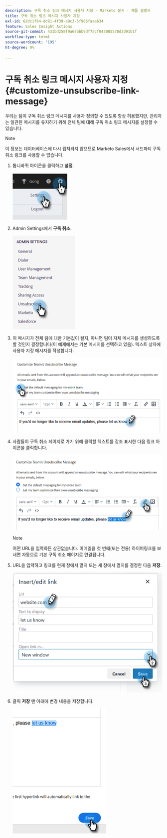 ```yaml
---
description: 구독 취소 링크 메시지 사용자 지정 - Marketo 문서 - 제품 설명서
title: 구독 취소 링크 메시지 사용자 지정
exl-id: 62dc1f64-dd81-4f39-a9c3-5f986faaa634
feature: Sales Insight Actions
source-git-commit: 431bd258f9a68bbb9df7acf043085578d3d91b1f
workflow-type: tm+mt
source-wordcount: '195'
ht-degree: 0%

---
```


# 구독 취소 링크 메시지 사용자 지정 {#customize-unsubscribe-link-message}

우리는 팀이 구독 취소 링크 메시지를 사용자 정의할 수 있도록 항상 허용했지만, 관리자는 일관된 메시지를 유지하기 위해 전체 팀에 대해 구독 취소 링크 메시지를 설정할 수 있습니다.

>[!NOTE]
>
>이 정보는 데이터베이스에 다시 캡처되지 않으므로 Marketo Sales에서 서드파티 구독 취소 링크를 사용할 수 없습니다.

1. 톱니바퀴 아이콘을 클릭하고 **설정**.

   ![](assets/customize-unsubscribe-link-message-1.png)

1. Admin Settings에서 **구독 취소**.

   ![](assets/customize-unsubscribe-link-message-2.png)

1. 이 메시지가 전체 팀에 대한 기본값이 될지, 아니면 팀이 자체 메시지를 생성하도록 할 것인지 결정합니다(이 예제에서는 기본 메시지를 선택하고 있음). 텍스트 상자에 사용자 지정 메시지를 작성합니다.

   ![](assets/customize-unsubscribe-link-message-3.png)

1. 사람들이 구독 취소 페이지로 가기 위해 클릭할 텍스트를 강조 표시한 다음 링크 아이콘을 클릭합니다.

   ![](assets/customize-unsubscribe-link-message-4.png)

   >[!NOTE]
   >
   >어떤 URL을 입력하든 상관없습니다. 이메일을 첫 번째(또는 전용) 하이퍼링크를 보내면 자동으로 기본 구독 취소 페이지로 연결됩니다.

1. URL을 입력하고 링크를 현재 창에서 열지 또는 새 창에서 열지를 결정한 다음 **저장**.

   ![](assets/customize-unsubscribe-link-message-5.png)

1. 클릭 **저장** 맨 아래에 변경 내용을 저장합니다.

   ![](assets/customize-unsubscribe-link-message-6.png)
